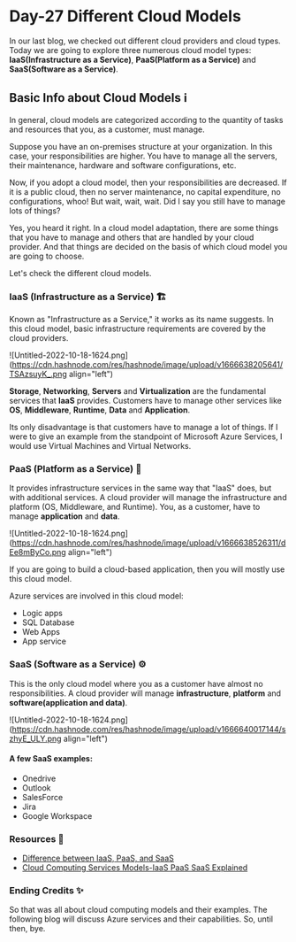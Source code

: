 # Day-27 Different Cloud Models

In our last blog, we checked out different cloud providers and cloud types. Today we are going to explore three numerous cloud model types: **IaaS(Infrastructure as a Service)**, **PaaS(Platform as a Service)** and **SaaS(Software as a Service)**.

## Basic Info about Cloud Models ℹ️ 

In general, cloud models are categorized according to the quantity of tasks and resources that you, as a customer, must manage.

Suppose you have an on-premises structure at your organization. In this case, your responsibilities are higher. You have to manage all the servers, their maintenance, hardware and software configurations, etc.

Now, if you adopt a cloud model, then your responsibilities are decreased. If it is a public cloud, then no server maintenance, no capital expenditure, no configurations, whoo! But wait, wait, wait. Did I say you still have to manage lots of things?

Yes, you heard it right. In a cloud model adaptation, there are some things that you have to manage and others that are handled by your cloud provider. And that things are decided on the basis of which cloud model you are going to choose. 

Let's check the different cloud models.

### IaaS (Infrastructure as a Service) 🏗️
Known as "Infrastructure as a Service," it works as its name suggests. In this cloud model, basic infrastructure requirements are covered by the cloud providers. 


![Untitled-2022-10-18-1624.png](https://cdn.hashnode.com/res/hashnode/image/upload/v1666638205641/TSAzsuyK_.png align="left")

**Storage**, **Networking**, **Servers** and **Virtualization** are the fundamental services that **IaaS** provides. Customers have to manage other services like **OS**, **Middleware**, **Runtime**, **Data** and 
**Application**.

Its only disadvantage is that customers have to manage a lot of things. If I were to give an example from the standpoint of Microsoft Azure Services, I would use Virtual Machines and Virtual Networks.

### PaaS (Platform as a Service) 🌁
It provides infrastructure services in the same way that "IaaS" does, but with additional services. A cloud provider will manage the infrastructure and platform (OS, Middleware, and Runtime). You, as a customer, have to manage **application** and **data**.

![Untitled-2022-10-18-1624.png](https://cdn.hashnode.com/res/hashnode/image/upload/v1666638526311/dEe8mByCo.png align="left")

If you are going to build a cloud-based application, then you will mostly use this cloud model.

Azure services are involved in this cloud model:
- Logic apps
- SQL Database
- Web Apps
- App service

### SaaS (Software as a Service) ⚙️
This is the only cloud model where you as a customer have almost no responsibilities. A cloud provider will manage **infrastructure**, **platform** and **software(application and data)**.

![Untitled-2022-10-18-1624.png](https://cdn.hashnode.com/res/hashnode/image/upload/v1666640017144/szhyE_ULY.png align="left")

#### A few SaaS examples:
- Onedrive
- Outlook
- SalesForce
- Jira
- Google Workspace

### Resources 📖
- [Difference between IaaS, PaaS, and SaaS](https://youtu.be/9CVBohl6w0Q)
- [Cloud Computing Services Models-IaaS PaaS SaaS Explained](https://youtu.be/36zducUX16w)

### Ending Credits ✨
So that was all about cloud computing models and their examples. The following blog will discuss Azure services and their capabilities. So, until then, bye. 







